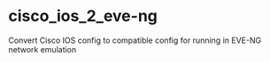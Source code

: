 # cisco_ios_2_eve-ng
Convert Cisco IOS config to compatible config for running in EVE-NG network emulation
